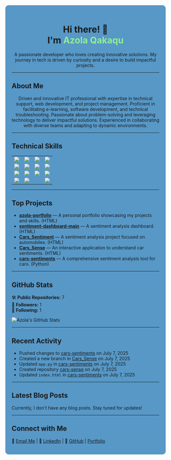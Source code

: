 <!-- README.md -->

<div style="background-color:#5798C7; padding:20px; border-radius:10px;">
<div align="center">
  <h1>Hi there! 👋<br>I'm <span style="color:#90ee90;">Azola Qakaqu</span></h1>
  <p>A passionate developer who loves creating innovative solutions. My journey in tech is driven by curiosity and a desire to build impactful projects.</p>
</div>

---

## About Me

<div align="center">
Driven and innovative IT professional with expertise in technical support, web development, and project management. Proficient in facilitating e-learning, software development, and technical troubleshooting. Passionate about problem-solving and leveraging technology to deliver impactful solutions. Experienced in collaborating with diverse teams and adapting to dynamic environments.
</div>

---

## Technical Skills

<div align="center">

<table>
  <tr>
    <td><img src="https://img.shields.io/badge/Python-90ee90?style=for-the-badge&logo=python&logoColor=white"/></td>
    <td><img src="https://img.shields.io/badge/Java-90ee90?style=for-the-badge&logo=java&logoColor=white"/></td>
    <td><img src="https://img.shields.io/badge/Visual%20Basics-90ee90?style=for-the-badge&logo=visualstudio&logoColor=white"/></td>
    <td><img src="https://img.shields.io/badge/HTML/CSS/Bootstrap-90ee90?style=for-the-badge&logo=bootstrap&logoColor=white"/></td>
  </tr>
  <tr>
    <td><img src="https://img.shields.io/badge/JavaScript-90ee90?style=for-the-badge&logo=javascript&logoColor=white"/></td>
    <td><img src="https://img.shields.io/badge/Flask-90ee90?style=for-the-badge&logo=flask&logoColor=white"/></td>
    <td><img src="https://img.shields.io/badge/Django-90ee90?style=for-the-badge&logo=django&logoColor=white"/></td>
    <td><img src="https://img.shields.io/badge/MySQL-90ee90?style=for-the-badge&logo=mysql&logoColor=white"/></td>
  </tr>
  <tr>
    <td><img src="https://img.shields.io/badge/WordPress-90ee90?style=for-the-badge&logo=wordpress&logoColor=white"/></td>
    <td><img src="https://img.shields.io/badge/Streamlit-90ee90?style=for-the-badge&logo=streamlit&logoColor=white"/></td>
    <td><img src="https://img.shields.io/badge/Git-90ee90?style=for-the-badge&logo=git&logoColor=white"/></td>
    <td><img src="https://img.shields.io/badge/Render-90ee90?style=for-the-badge&logo=render&logoColor=white"/></td>
  </tr>
  <tr>
    <td><img src="https://img.shields.io/badge/API%20Integration-90ee90?style=for-the-badge"/></td>
    <td colspan="2"><img src="https://img.shields.io/badge/No--Code%20Tools(Lovable,Make,Landbot)-90ee90?style=for-the-badge"/></td>
    <td><img src="https://img.shields.io/badge/AI%20APIs(Cohere,OpenAI,Hugging%20Face)-90ee90?style=for-the-badge"/></td>
  </tr>
</table>

</div>

---

## Top Projects



- [**azola-portfolio**](https://github.com/Azola-Q/azola-portfolio) — A personal portfolio showcasing my projects and skills. (HTML)  
- [**sentiment-dashboard-main**](https://github.com/Azola-Q/sentiment-dashboard-main) — A sentiment analysis dashboard. (HTML)  
- [**Cars_Sentiment**](https://github.com/Azola-Q/Cars_Sentiment) — A sentiment analysis project focused on automobiles. (HTML)  
- [**Cars_Sense**](https://github.com/Azola-Q/Cars_Sense) — An interactive application to understand car sentiments. (HTML)  
- [**cars-sentiments**](https://github.com/Azola-Q/cars-sentiments) — A comprehensive sentiment analysis tool for cars. (Python)  



---

## GitHub Stats

<div>

🛠️ **Public Repositories:** 7  
👥 **Followers:** 1  
🔄 **Following:** 1  

<p>
  <img src="https://github-readme-stats.vercel.app/api?username=Azola-Q&show_icons=true&theme=radical" alt="Azola's GitHub Stats">
</p>

</div>

---

## Recent Activity

<div>

- Pushed changes to [cars-sentiments](https://github.com/Azola-Q/cars-sentiments) on July 7, 2025  
- Created a new branch in [Cars_Sense](https://github.com/Azola-Q/Cars_Sense) on July 7, 2025  
-  Updated `app.py` in [cars-sentiments](https://github.com/Azola-Q/cars-sentiments) on July 7, 2025  
- Created repository [cars-sense](https://github.com/Azola-Q/cars-sense) on July 7, 2025  
- Updated `index.html` in [cars-sentiments](https://github.com/Azola-Q/cars-sentiments) on July 7, 2025  

</div>

---

## Latest Blog Posts

<div>

Currently, I don't have any blog posts. Stay tuned for updates!

</div>

---

## Connect with Me

<div>

💌 [Email Me](mailto:azolaqakaqu@gmail.com)  | 🔗 [LinkedIn](http://www.linkedin.com/in/azola-qakaqu-b82320234) | 🐙 [GitHub](https://github.com/Azola-Q) | [Portfolio](https://azola-portfolio.onrender.com/)

</div>
